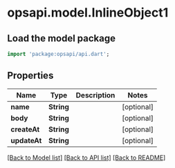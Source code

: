 # opsapi.model.InlineObject1

## Load the model package
```dart
import 'package:opsapi/api.dart';
```

## Properties
Name | Type | Description | Notes
------------ | ------------- | ------------- | -------------
**name** | **String** |  | [optional] 
**body** | **String** |  | [optional] 
**createAt** | **String** |  | [optional] 
**updateAt** | **String** |  | [optional] 

[[Back to Model list]](../README.md#documentation-for-models) [[Back to API list]](../README.md#documentation-for-api-endpoints) [[Back to README]](../README.md)


